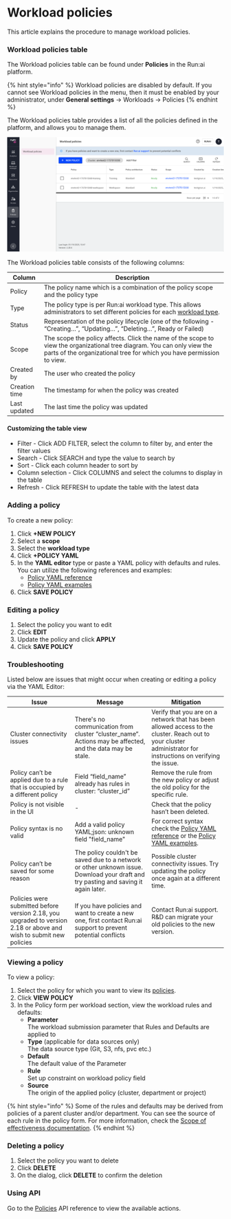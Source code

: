 # Workload policies

This article explains the procedure to manage workload policies.

### Workload policies table

The Workload policies table can be found under **Policies** in the Run:ai platform.

{% hint style="info" %}
Workload policies are disabled by default. If you cannot see Workload policies in the menu, then it must be enabled by your administrator, under **General settings** → Workloads → Policies
{% endhint %}

The Workload policies table provides a list of all the policies defined in the platform, and allows you to manage them.

![](img/policies-table.png)

The Workload policies table consists of the following columns:

| Column        | Description                                                                                                                                                                                      |
| ------------- | ------------------------------------------------------------------------------------------------------------------------------------------------------------------------------------------------ |
| Policy        | The policy name which is a combination of the policy scope and the policy type                                                                                                                   |
| Type          | The policy type is per Run:ai workload type. This allows administrators to set different policies for each [workload type](../docs/overviews/workload-types.md).                                 |
| Status        | Representation of the policy lifecycle (one of the following - “Creating…”, “Updating…”, “Deleting…”, Ready or Failed)                                                                           |
| Scope         | The scope the policy affects. Click the name of the scope to view the organizational tree diagram. You can only view the parts of the organizational tree for which you have permission to view. |
| Created by    | The user who created the policy                                                                                                                                                                  |
| Creation time | The timestamp for when the policy was created                                                                                                                                                    |
| Last updated  | The last time the policy was updated                                                                                                                                                             |

#### Customizing the table view

* Filter - Click ADD FILTER, select the column to filter by, and enter the filter values
* Search - Click SEARCH and type the value to search by
* Sort - Click each column header to sort by
* Column selection - Click COLUMNS and select the columns to display in the table
* Refresh - Click REFRESH to update the table with the latest data

### Adding a policy

To create a new policy:

1. Click **+NEW POLICY**
2. Select a **scope**
3. Select the **workload type**
4. Click **+POLICY YAML**
5. In the **YAML editor** type or paste a YAML policy with defaults and rules.\
   You can utilize the following references and examples:
   * [Policy YAML reference](policy-yaml-reference.md)
   * [Policy YAML examples](policy-yaml-examples.md)
6. Click **SAVE POLICY**

### Editing a policy

1. Select the policy you want to edit
2. Click **EDIT**
3. Update the policy and click **APPLY**
4. Click **SAVE POLICY**

### Troubleshooting

Listed below are issues that might occur when creating or editing a policy via the YAML Editor:

| Issue                                                                                                              | Message                                                                                                                              | Mitigation                                                                                                                                                     |
| ------------------------------------------------------------------------------------------------------------------ | ------------------------------------------------------------------------------------------------------------------------------------ | -------------------------------------------------------------------------------------------------------------------------------------------------------------- |
| Cluster connectivity issues                                                                                        | There's no communication from cluster “cluster\_name“. Actions may be affected, and the data may be stale.                           | Verify that you are on a network that has been allowed access to the cluster. Reach out to your cluster administrator for instructions on verifying the issue. |
| Policy can’t be applied due to a rule that is occupied by a different policy                                       | Field “field\_name” already has rules in cluster: “cluster\_id”                                                                      | Remove the rule from the new policy or adjust the old policy for the specific rule.                                                                            |
| Policy is not visible in the UI                                                                                    | -                                                                                                                                    | Check that the policy hasn’t been deleted.                                                                                                                     |
| Policy syntax is no valid                                                                                          | Add a valid policy YAML;json: unknown field "field\_name"                                                                            | For correct syntax check the [Policy YAML reference](policy-yaml-reference.md) or the [Policy YAML examples](policy-yaml-examples.md).                         |
| Policy can’t be saved for some reason                                                                              | The policy couldn't be saved due to a network or other unknown issue. Download your draft and try pasting and saving it again later. | Possible cluster connectivity issues. Try updating the policy once again at a different time.                                                                  |
| Policies were submitted before version 2.18, you upgraded to version 2.18 or above and wish to submit new policies | If you have policies and want to create a new one, first contact Run:ai support to prevent potential conflicts                       | Contact Run:ai support. R\&D can migrate your old policies to the new version.                                                                                 |

### Viewing a policy

To view a policy:

1. Select the policy for which you want to view its [policies](policies-and-rules.md).
2. Click **VIEW POLICY**
3. In the Policy form per workload section, view the workload rules and defaults:
   * **Parameter**\
     The workload submission parameter that Rules and Defaults are applied to
   * **Type** (applicable for data sources only)\
     The data source type (Git, S3, nfs, pvc etc.)
   * **Default**\
     The default value of the Parameter
   * **Rule**\
     Set up constraint on workload policy field
   * **Source**\
     The origin of the applied policy (cluster, department or project)

{% hint style="info" %}
Some of the rules and defaults may be derived from policies of a parent cluster and/or department. You can see the source of each rule in the policy form. For more information, check the [Scope of effectiveness documentation](policies-and-rules.md#scope-of-effectiveness).
{% endhint %}

### Deleting a policy

1. Select the policy you want to delete
2. Click **DELETE**
3. On the dialog, click **DELETE** to confirm the deletion

### Using API

Go to the [Policies](https://app.run.ai/api/docs#tag/Policy) API reference to view the available actions.
